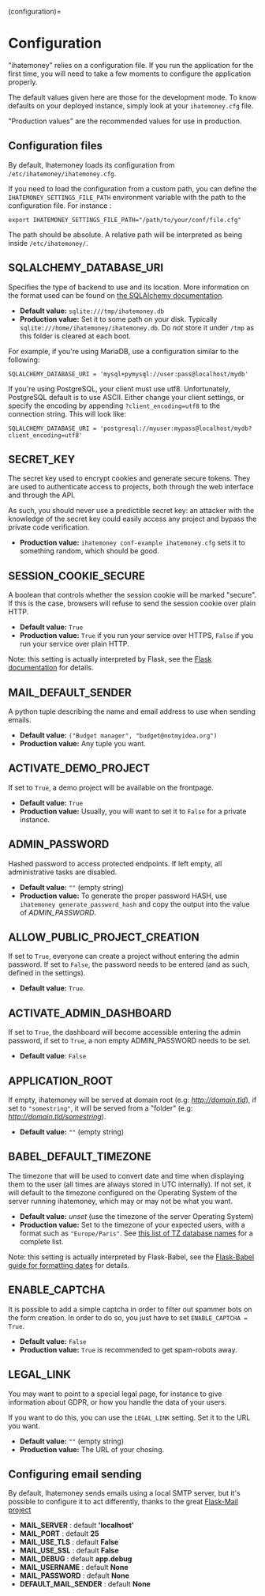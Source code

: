 (configuration)=
# Configuration

"ihatemoney" relies on a configuration file. If you run the
application for the first time, you will need to take a few moments to
configure the application properly.

The default values given here are those for the development mode. To
know defaults on your deployed instance, simply look at your
`ihatemoney.cfg` file.

"Production values" are the recommended values for use in production.

## Configuration files

By default, Ihatemoney loads its configuration from `/etc/ihatemoney/ihatemoney.cfg`.

If you need to load the configuration from a custom path, you can define
the `IHATEMONEY_SETTINGS_FILE_PATH` environment variable with the path
to the configuration file. For instance :

    export IHATEMONEY_SETTINGS_FILE_PATH="/path/to/your/conf/file.cfg"

The path should be absolute. A relative path will be interpreted as
being inside `/etc/ihatemoney/`.

## SQLALCHEMY_DATABASE_URI

Specifies the type of backend to use and its location. More information
on the format used can be found on [the SQLAlchemy
documentation](http://docs.sqlalchemy.org/en/latest/core/engines.html#database-urls).

-   **Default value:** `sqlite:///tmp/ihatemoney.db`
-   **Production value:** Set it to some path on your disk. Typically
    `sqlite:///home/ihatemoney/ihatemoney.db`. Do *not* store it under
    `/tmp` as this folder is cleared at each boot.

For example, if you're using MariaDB, use a configuration similar to
the following:

    SQLALCHEMY_DATABASE_URI = 'mysql+pymysql://user:pass@localhost/mydb'

If you're using PostgreSQL, your client must use utf8. Unfortunately,
PostgreSQL default is to use ASCII. Either change your client settings,
or specify the encoding by appending `?client_encoding=utf8` to the
connection string. This will look like:

    SQLALCHEMY_DATABASE_URI = 'postgresql://myuser:mypass@localhost/mydb?client_encoding=utf8'

## SECRET_KEY

The secret key used to encrypt cookies and generate secure tokens. They
are used to authenticate access to projects, both through the web
interface and through the API.

As such, you should never use a predictible secret key: an attacker with
the knowledge of the secret key could easily access any project and
bypass the private code verification.

-   **Production value:** `ihatemoney conf-example ihatemoney.cfg`
    sets it to something random, which should be good.

## SESSION_COOKIE_SECURE

A boolean that controls whether the session cookie will be marked
"secure". If this is the case, browsers will refuse to send the
session cookie over plain HTTP.

-   **Default value:** `True`
-   **Production value:** `True` if you run your service over HTTPS,
    `False` if you run your service over plain HTTP.

Note: this setting is actually interpreted by Flask, see the [Flask
documentation](https://flask.palletsprojects.com/en/2.0.x/config/#SESSION_COOKIE_SECURE)
for details.

## MAIL_DEFAULT_SENDER

A python tuple describing the name and email address to use when sending
emails.

-   **Default value:** `("Budget manager", "budget@notmyidea.org")`
-   **Production value:** Any tuple you want.

## ACTIVATE_DEMO_PROJECT

If set to `True`, a demo project will be available on the frontpage.

-   **Default value:** `True`
-   **Production value:** Usually, you will want to set it to `False`
    for a private instance.

## ADMIN_PASSWORD

Hashed password to access protected endpoints. If left empty, all
administrative tasks are disabled.

-   **Default value:** `""` (empty string)
-   **Production value:** To generate the proper password HASH, use
    `ihatemoney generate_password_hash` and copy the output into the
    value of *ADMIN_PASSWORD*.

## ALLOW_PUBLIC_PROJECT_CREATION

If set to `True`, everyone can create a project without entering the
admin password. If set to `False`, the password needs to be entered (and
as such, defined in the settings).

-   **Default value:** `True`.

## ACTIVATE_ADMIN_DASHBOARD

If set to `True`, the dashboard will become accessible
entering the admin password, if set to `True`, a non empty
ADMIN_PASSWORD needs to be set.

-   **Default value**: `False`

## APPLICATION_ROOT

If empty, ihatemoney will be served at domain root (e.g:
*http://domain.tld*), if set to `"somestring"`, it will be served from a
"folder" (e.g: *http://domain.tld/somestring*).

-   **Default value:** `""` (empty string)

## BABEL_DEFAULT_TIMEZONE

The timezone that will be used to convert date and time when displaying
them to the user (all times are always stored in UTC internally). If not
set, it will default to the timezone configured on the Operating System
of the server running ihatemoney, which may or may not be what you want.

-   **Default value:** *unset* (use the timezone of the server Operating
    System)
-   **Production value:** Set to the timezone of your expected users,
    with a format such as `"Europe/Paris"`. See [this list of TZ
    database names](https://en.wikipedia.org/wiki/List_of_tz_database_time_zones#List)
    for a complete list.

Note: this setting is actually interpreted by Flask-Babel, see the
[Flask-Babel guide for formatting
dates](https://pythonhosted.org/Flask-Babel/#formatting-dates) for
details.

## ENABLE_CAPTCHA

It is possible to add a simple captcha in order to filter out spammer
bots on the form creation. In order to do so, you just have to set
`ENABLE_CAPTCHA = True`.

-   **Default value:** `False`
-   **Production value:** `True` is recommended to get spam-robots away.


## LEGAL_LINK

You may want to point to a special legal page, for instance to give
information about GDPR, or how you handle the data of your users.

If you want to do this, you can use the `LEGAL_LINK` setting. Set it to the
URL you want.

-   **Default value:** `""` (empty string)
-   **Production value:** The URL of your chosing.

## Configuring email sending

By default, Ihatemoney sends emails using a local SMTP server, but it's
possible to configure it to act differently, thanks to the great
[Flask-Mail
project](https://pythonhosted.org/flask-mail/#configuring-flask-mail)

-   **MAIL_SERVER** : default **'localhost'**
-   **MAIL_PORT** : default **25**
-   **MAIL_USE_TLS** : default **False**
-   **MAIL_USE_SSL** : default **False**
-   **MAIL_DEBUG** : default **app.debug**
-   **MAIL_USERNAME** : default **None**
-   **MAIL_PASSWORD** : default **None**
-   **DEFAULT_MAIL_SENDER** : default **None**

